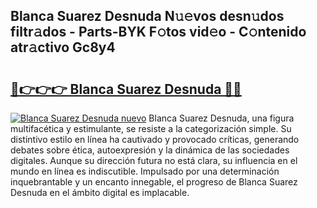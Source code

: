 ## Blanca Suarez Desnuda N𝚞𝚎vos desn𝚞dos filtr𝚊dos - Parts-BYK F𝚘tos vid𝚎o - C𝚘ntenido atr𝚊ctivo Gc8y4

# <h2><a href="http://mbd8le.tromn.icu/?c=Blanca+Suarez+Desnuda">🔗👉👉👉 Blanca Suarez Desnuda 🔗🔗</a></h2>

[![Blanca Suarez Desnuda nuevo](https://i.imgur.com/pEAQMta.gif)](http://mbd8le.tromn.icu/?c=Blanca+Suarez+Desnuda)
Blanca Suarez Desnuda, una figura multifacética y estimulante, se resiste a la categorización simple. Su distintivo estilo en línea ha cautivado y provocado críticas, generando debates sobre ética, autoexpresión y la dinámica de las sociedades digitales. Aunque su dirección futura no está clara, su influencia en el mundo en línea es indiscutible. Impulsado por una determinación inquebrantable y un encanto innegable, el progreso de Blanca Suarez Desnuda en el ámbito digital es implacable.
